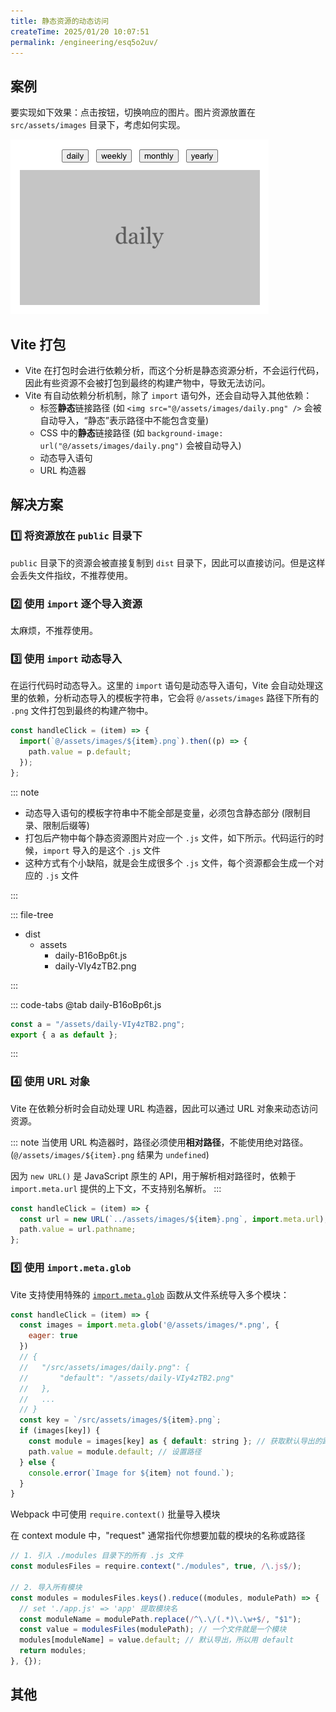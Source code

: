 ```yaml
---
title: 静态资源的动态访问
createTime: 2025/01/20 10:07:51
permalink: /engineering/esq5o2uv/
---
```


## 案例

要实现如下效果：点击按钮，切换响应的图片。图片资源放置在 `src/assets/images` 目录下，考虑如何实现。

<img src="../images/dynamic-static-assets-access.png" class="my-img" />

## Vite 打包

- Vite 在打包时会进行依赖分析，而这个分析是静态资源分析，不会运行代码，因此有些资源不会被打包到最终的构建产物中，导致无法访问。
- Vite 有自动依赖分析机制，除了 `import` 语句外，还会自动导入其他依赖：
  - 标签**静态**链接路径 (如 `<img src="@/assets/images/daily.png" />` 会被自动导入，“静态”表示路径中不能包含变量)
  - CSS 中的**静态**链接路径 (如 `background-image: url("@/assets/images/daily.png")` 会被自动导入)
  - 动态导入语句
  - URL 构造器

## 解决方案

### 1️⃣ 将资源放在 `public` 目录下

`public` 目录下的资源会被直接复制到 `dist` 目录下，因此可以直接访问。但是这样会丢失文件指纹，不推荐使用。

### 2️⃣ 使用 `import` 逐个导入资源

太麻烦，不推荐使用。

### 3️⃣ 使用 `import` 动态导入

在运行代码时动态导入。这里的 `import` 语句是动态导入语句，Vite 会自动处理这里的依赖，分析动态导入的模板字符串，它会将 `@/assets/images` 路径下所有的 `.png` 文件打包到最终的构建产物中。

```js
const handleClick = (item) => {
  import(`@/assets/images/${item}.png`).then((p) => {
    path.value = p.default;
  });
};
```

::: note

- 动态导入语句的模板字符串中不能全部是变量，必须包含静态部分 (限制目录、限制后缀等)
- 打包后产物中每个静态资源图片对应一个 `.js` 文件，如下所示。代码运行的时候，`import` 导入的是这个 `.js` 文件
- 这种方式有个小缺陷，就是会生成很多个 `.js` 文件，每个资源都会生成一个对应的 `.js` 文件

:::

::: file-tree

- dist
  - assets
    - daily-B16oBp6t.js
    - daily-VIy4zTB2.png

:::

::: code-tabs
@tab daily-B16oBp6t.js

```js
const a = "/assets/daily-VIy4zTB2.png";
export { a as default };
```

:::

### 4️⃣ 使用 URL 对象

Vite 在依赖分析时会自动处理 URL 构造器，因此可以通过 URL 对象来动态访问资源。

::: note
当使用 URL 构造器时，路径必须使用**相对路径**，不能使用绝对路径。 (`@/assets/images/${item}.png` 结果为 `undefined`)

因为 `new URL()` 是 JavaScript 原生的 API，用于解析相对路径时，依赖于 `import.meta.url` 提供的上下文，不支持别名解析。
:::

```js
const handleClick = (item) => {
  const url = new URL(`../assets/images/${item}.png`, import.meta.url);
  path.value = url.pathname;
};
```

### 5️⃣ 使用 `import.meta.glob`

Vite 支持使用特殊的 [`import.meta.glob`](https://cn.vite.dev/guide/features#glob-import) 函数从文件系统导入多个模块：

```js
const handleClick = (item) => {
  const images = import.meta.glob('@/assets/images/*.png', {
    eager: true
  })
  // {
  //   "/src/assets/images/daily.png": {
  //       "default": "/assets/daily-VIy4zTB2.png"
  //   },
  //   ...
  // }
  const key = `/src/assets/images/${item}.png`;
  if (images[key]) {
    const module = images[key] as { default: string }; // 获取默认导出的路径
    path.value = module.default; // 设置路径
  } else {
    console.error(`Image for ${item} not found.`);
  }
}
```

Webpack 中可使用 `require.context()` 批量导入模块

在 context module 中，"request" 通常指代你想要加载的模块的名称或路径

```js
// 1. 引入 ./modules 目录下的所有 .js 文件
const modulesFiles = require.context("./modules", true, /\.js$/);

// 2. 导入所有模块
const modules = modulesFiles.keys().reduce((modules, modulePath) => {
  // set './app.js' => 'app' 提取模块名
  const moduleName = modulePath.replace(/^\.\/(.*)\.\w+$/, "$1");
  const value = modulesFiles(modulePath); // 一个文件就是一个模块
  modules[moduleName] = value.default; // 默认导出，所以用 default
  return modules;
}, {});
```

## 其他
